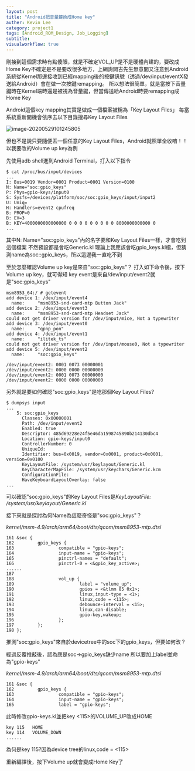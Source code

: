 ```yaml
---
layout: post
title: "Android把音量鍵換成Home key"
auther: Kevin Lee
category: project1
tags: [Android_ROM_Design, Job_Logging]
subtitle: 
visualworkflow: true
---
```


剛接到這個需求時有點傻眼，就是不確定VOL_UP是不是硬體內建的，要改成Home Key不確定是不是要改很多地方，上網詢問古先生無意間又注意到Android系統從Kernel那邊接收到已經mapping後的按鍵訊號（透過/dev/input/eventX發送給Android）會在做一次按鍵remapping。
所以想法很簡單，就是當按下音量鍵時在Kernel端時還是被視為音量鍵，但當傳送給Android時要remapping成Home Key

 Android這個key mapping其實是做成一個檔案被稱為「Key Layout Files」
每當系統重新開機會依序去以下目錄搜尋Key Layout Files

![image-20200529101245805]({{site.baseurl}}/img/image-20200529101245805.png)

但也不是說只要隨便丟一個任意的Key Layout Files，Android就照單全收唷！！
以我要改的Volume up key為例

先使用adb shell進到Android Terminal，打入以下指令

```
$ cat /proc/bus/input/devices
...
I: Bus=0019 Vendor=0001 Product=0001 Version=0100
N: Name="soc:gpio_keys"
P: Phys=gpio-keys/input0
S: Sysfs=/devices/platform/soc/soc:gpio_keys/input/input2
U: Uniq=
H: Handlers=event2 cpufreq 
B: PROP=0
B: EV=3
B: KEY=4000000000000000 0 0 0 0 0 0 0 0 0 8000000000000 0
...
```

其中N: Name="soc:gpio_keys"內的名字要和Key Layout Files一樣，才會吃到這個檔案
不然預設都是會吃Generic.kl
理論上我應該會吃gpio_keys.kl檔，但猜測name為soc::gpio_keys，所以這邊我一直吃不到

至於怎麼確認Volume up key是來自"soc:gpio_keys"？
打入如下命令後，按下Volume up key，就可得知 key event是來自/dev/input/event2就是"soc:gpio_keys"

```
msm8953_64:/ # getevent                                                        
add device 1: /dev/input/event4
  name:     "msm8953-snd-card-mtp Button Jack"
add device 2: /dev/input/event3
  name:     "msm8953-snd-card-mtp Headset Jack"
could not get driver version for /dev/input/mice, Not a typewriter
add device 3: /dev/input/event0
  name:     "qpnp_pon"
add device 4: /dev/input/event1
  name:     "ilitek_ts"
could not get driver version for /dev/input/mouse0, Not a typewriter
add device 5: /dev/input/event2
  name:     "soc:gpio_keys"
  
/dev/input/event2: 0001 0073 00000001
/dev/input/event2: 0000 0000 00000000
/dev/input/event2: 0001 0073 00000000
/dev/input/event2: 0000 0000 00000000
```

另外就是要如何確認"soc:gpio_keys"是吃那個Key Layout Files?

```
$ dumpsys input
...
    5: soc:gpio_keys
      Classes: 0x00000001
      Path: /dev/input/event2
      Enabled: true
      Descriptor: 485d69228e24f5e46da1598745890b214130dbc4
      Location: gpio-keys/input0
      ControllerNumber: 0
      UniqueId: 
      Identifier: bus=0x0019, vendor=0x0001, product=0x0001, version=0x0100
      KeyLayoutFile: /system/usr/keylayout/Generic.kl
      KeyCharacterMapFile: /system/usr/keychars/Generic.kcm
      ConfigurationFile: 
      HaveKeyboardLayoutOverlay: false
...
```

可以確認"soc:gpio_keys"的Key Layout Files是*KeyLayoutFile: /system/usr/keylayout/Generic.kl*

接下來就是探討為何Name為這麼奇怪是"soc:gpio_keys"？

*kernel/msm-4.9/arch/arm64/boot/dts/qcom/msm8953-mtp.dtsi*

```
161 &soc {
162         gpio_keys {
163                 compatible = "gpio-keys";
164                 input-name = "gpio-keys";
165                 pinctrl-names = "default";
166                 pinctrl-0 = <&gpio_key_active>;
......
187 
188                 vol_up {
189                         label = "volume_up";
190                         gpios = <&tlmm 85 0x1>;
191                         linux,input-type = <1>;
192                         linux,code = <115>;
193                         debounce-interval = <15>;
194                         linux,can-disable;
195                         gpio-key,wakeup;
196                 };
197         };
198 };
```

推測"soc:gpio_keys"來自於devicetree中的soc下的gpio_keys，但要如何改？

經過反覆推敲後，認為應是soc->gpio_keys缺少name
所以要加上label並命為"gpio-keys"

*kernel/msm-4.9/arch/arm64/boot/dts/qcom/msm8953-mtp.dtsi*

```
161 &soc {
162         gpio_keys {
163                 compatible = "gpio-keys";
164                 input-name = "gpio-keys";
165                 label = "gpio-keys";
```

此時修改gpio-keys.kl並把key <115>的VOLUME_UP改成HOME

```
key 115   HOME
key 114   VOLUME_DOWN
......
```

為何是key 115?因為device tree的linux,code = <115>

重新編譯後，按下Volume up就會變成Home Key了